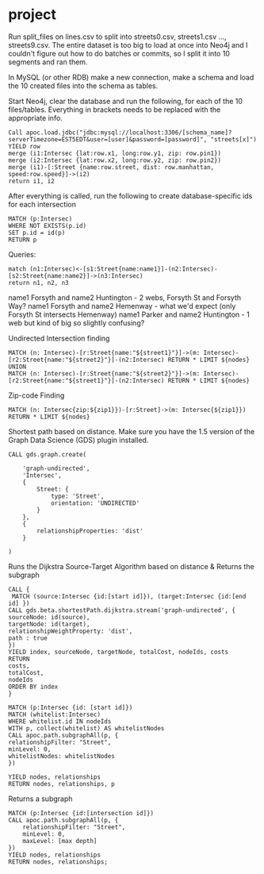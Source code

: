 # project

Run split_files on lines.csv to split into streets0.csv, streets1.csv ..., streets9.csv. The entire dataset is too big to load at once into Neo4j and I couldn't figure out how to do batches or commits, so I split it into 10 segments and ran them.

In MySQL (or other RDB) make a new connection, make a schema and load the 10 created files into the schema as tables.

Start Neo4j, clear the database and run the following, for each of the 10 files/tables. Everything in brackets needs to be replaced with the appropriate info.

```
Call apoc.load.jdbc("jdbc:mysql://localhost:3306/[schema_name]?serverTimezone=EST5EDT&user=[user]&password=[password]", "streets[x]") YIELD row
merge (i1:Intersec {lat:row.x1, long:row.y1, zip: row.pin1})
merge (i2:Intersec {lat:row.x2, long:row.y2, zip: row.pin2})
merge (i1)-[:Street {name:row.street, dist: row.manhattan, speed:row.speed}]->(i2)
return i1, i2
```

After everything is called, run the following to create database-specific ids for each intersection

```
MATCH (p:Intersec) 
WHERE NOT EXISTS(p.id) 
SET p.id = id(p)
RETURN p
```


Queries:
```
match (n1:Intersec)<-[s1:Street{name:name1}]-(n2:Intersec)-[s2:Street{name:name2}]->(n3:Intersec)
return n1, n2, n3
```

name1 Forsyth and name2 Huntington - 2 webs, Forsyth St and Forsyth Way?
name1 Forsyth and name2 Hemenway - what we'd expect (only Forsyth St intersects Hemenway)
name1 Parker and name2 Huntington - 1 web but kind of big so slightly confusing?

Undirected Intersection finding
```
MATCH (n: Intersec)-[r:Street{name:"${street1}"}]->(m: Intersec)-[r2:Street{name:"${street2}"}]-(n2:Intersec) RETURN * LIMIT ${nodes} UNION
MATCH (n: Intersec)-[r:Street{name:"${street2}"}]->(m: Intersec)-[r2:Street{name:"${street1}"}]-(n2:Intersec) RETURN * LIMIT ${nodes}
```

Zip-code Finding
```
MATCH (n: Intersec{zip:${zip1}})-[r:Street]->(m: Intersec{${zip1}}) RETURN * LIMIT ${nodes}
```

Shortest path based on distance. Make sure you have the 1.5 version of the Graph Data Science (GDS) plugin installed.

```
CALL gds.graph.create(

    'graph-undirected',
    'Intersec',
    {
        Street: {
            type: 'Street',
            orientation: 'UNDIRECTED'
        }
    },
    {
        relationshipProperties: 'dist'
    }
   
)
```
Runs the Dijkstra Source-Target Algorithm based on distance & Returns the subgraph

```
CALL {
 MATCH (source:Intersec {id:[start id]}), (target:Intersec {id:[end id] })
CALL gds.beta.shortestPath.dijkstra.stream('graph-undirected', {
sourceNode: id(source),
targetNode: id(target),
relationshipWeightProperty: 'dist',
path : true
})
YIELD index, sourceNode, targetNode, totalCost, nodeIds, costs
RETURN
costs,
totalCost,
nodeIds
ORDER BY index
}

MATCH (p:Intersec {id: [start id]})
MATCH (whitelist:Intersec)
WHERE whitelist.id IN nodeIds
WITH p, collect(whitelist) AS whitelistNodes
CALL apoc.path.subgraphAll(p, {
relationshipFilter: "Street",
minLevel: 0,
whitelistNodes: whitelistNodes
})

YIELD nodes, relationships
RETURN nodes, relationships, p
```

Returns a subgraph
```
MATCH (p:Intersec {id:[intersection id]})
CALL apoc.path.subgraphAll(p, {
    relationshipFilter: "Street",
    minLevel: 0,
    maxLevel: [max depth]
})
YIELD nodes, relationships
RETURN nodes, relationships;
```
